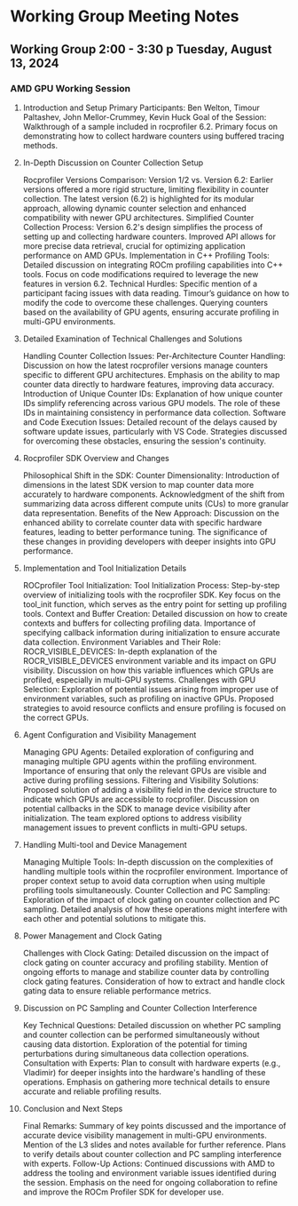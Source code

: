 # Working Group Meeting Notes
## Working Group 2:00 - 3:30 p Tuesday, August 13, 2024
### AMD GPU Working Session

1. Introduction and Setup
        Primary Participants:
            Ben Welton, Timour Paltashev, John Mellor-Crummey, Kevin Huck
        Goal of the Session:
            Walkthrough of a sample included in rocprofiler 6.2.
            Primary focus on demonstrating how to collect hardware counters using buffered tracing methods.

3. In-Depth Discussion on Counter Collection Setup

    Rocprofiler Versions Comparison:
        Version 1/2 vs. Version 6.2:
            Earlier versions offered a more rigid structure, limiting flexibility in counter collection.
            The latest version (6.2) is highlighted for its modular approach, allowing dynamic counter selection and enhanced compatibility with newer GPU architectures.
        Simplified Counter Collection Process:
            Version 6.2's design simplifies the process of setting up and collecting hardware counters.
            Improved API allows for more precise data retrieval, crucial for optimizing application performance on AMD GPUs.
    Implementation in C++ Profiling Tools:
        Detailed discussion on integrating ROCm profiling capabilities into C++ tools.
        Focus on code modifications required to leverage the new features in version 6.2.
    Technical Hurdles:
        Specific mention of a participant facing issues with data reading.
        Timour’s guidance on how to modify the code to overcome these challenges.
        Querying counters based on the availability of GPU agents, ensuring accurate profiling in multi-GPU environments.

4. Detailed Examination of Technical Challenges and Solutions

    Handling Counter Collection Issues:
        Per-Architecture Counter Handling:
            Discussion on how the latest rocprofiler versions manage counters specific to different GPU architectures.
            Emphasis on the ability to map counter data directly to hardware features, improving data accuracy.
        Introduction of Unique Counter IDs:
            Explanation of how unique counter IDs simplify referencing across various GPU models.
            The role of these IDs in maintaining consistency in performance data collection.
    Software and Code Execution Issues:
        Detailed recount of the delays caused by software update issues, particularly with VS Code.
        Strategies discussed for overcoming these obstacles, ensuring the session's continuity.

5. Rocprofiler SDK Overview and Changes

    Philosophical Shift in the SDK:
        Counter Dimensionality:
            Introduction of dimensions in the latest SDK version to map counter data more accurately to hardware components.
            Acknowledgment of the shift from summarizing data across different compute units (CUs) to more granular data representation.
        Benefits of the New Approach:
            Discussion on the enhanced ability to correlate counter data with specific hardware features, leading to better performance tuning.
            The significance of these changes in providing developers with deeper insights into GPU performance.

6. Implementation and Tool Initialization Details

    ROCprofiler Tool Initialization:
        Tool Initialization Process:
            Step-by-step overview of initializing tools with the rocprofiler SDK.
            Key focus on the tool_init function, which serves as the entry point for setting up profiling tools.
        Context and Buffer Creation:
            Detailed discussion on how to create contexts and buffers for collecting profiling data.
            Importance of specifying callback information during initialization to ensure accurate data collection.
    Environment Variables and Their Role:
        ROCR_VISIBLE_DEVICES:
            In-depth explanation of the ROCR_VISIBLE_DEVICES environment variable and its impact on GPU visibility.
            Discussion on how this variable influences which GPUs are profiled, especially in multi-GPU systems.
        Challenges with GPU Selection:
            Exploration of potential issues arising from improper use of environment variables, such as profiling on inactive GPUs.
            Proposed strategies to avoid resource conflicts and ensure profiling is focused on the correct GPUs.

7. Agent Configuration and Visibility Management

    Managing GPU Agents:
        Detailed exploration of configuring and managing multiple GPU agents within the profiling environment.
        Importance of ensuring that only the relevant GPUs are visible and active during profiling sessions.
    Filtering and Visibility Solutions:
        Proposed solution of adding a visibility field in the device structure to indicate which GPUs are accessible to rocprofiler.
        Discussion on potential callbacks in the SDK to manage device visibility after initialization.
        The team explored options to address visibility management issues to prevent conflicts in multi-GPU setups.

8. Handling Multi-tool and Device Management

    Managing Multiple Tools:
        In-depth discussion on the complexities of handling multiple tools within the rocprofiler environment.
        Importance of proper context setup to avoid data corruption when using multiple profiling tools simultaneously.
    Counter Collection and PC Sampling:
        Exploration of the impact of clock gating on counter collection and PC sampling.
        Detailed analysis of how these operations might interfere with each other and potential solutions to mitigate this.

9. Power Management and Clock Gating

    Challenges with Clock Gating:
        Detailed discussion on the impact of clock gating on counter accuracy and profiling stability.
        Mention of ongoing efforts to manage and stabilize counter data by controlling clock gating features.
        Consideration of how to extract and handle clock gating data to ensure reliable performance metrics.

10. Discussion on PC Sampling and Counter Collection Interference

    Key Technical Questions:
        Detailed discussion on whether PC sampling and counter collection can be performed simultaneously without causing data distortion.
        Exploration of the potential for timing perturbations during simultaneous data collection operations.
    Consultation with Experts:
        Plan to consult with hardware experts (e.g., Vladimir) for deeper insights into the hardware's handling of these operations.
        Emphasis on gathering more technical details to ensure accurate and reliable profiling results.

11. Conclusion and Next Steps

    Final Remarks:
        Summary of key points discussed and the importance of accurate device visibility management in multi-GPU environments.
        Mention of the L3 slides and notes available for further reference.
        Plans to verify details about counter collection and PC sampling interference with experts.
    Follow-Up Actions:
        Continued discussions with AMD to address the tooling and environment variable issues identified during the session.
        Emphasis on the need for ongoing collaboration to refine and improve the ROCm Profiler SDK for developer use.
